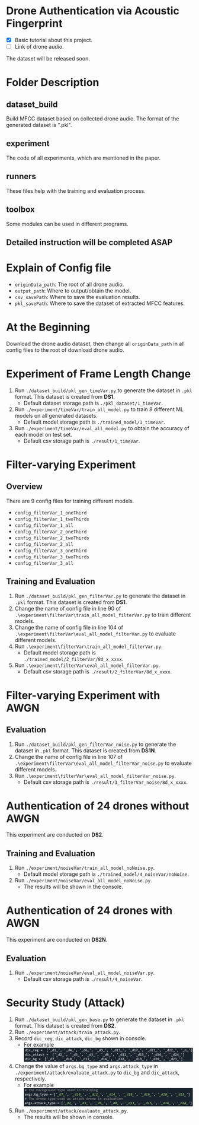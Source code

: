 # Drone Authentication via Acoustic Fingerprint
- [x] Basic tutorial about this project.
- [ ] Link of drone audio.

The dataset will be released soon.

# Folder Description
## dataset_build
Build MFCC dataset based on collected drone audio. The format of the generated dataset is ".pkl".
## experiment
The code of all experiments, which are mentioned in the paper.
## runners
These files help with the training and evaluation process.
## toolbox
Some modules can be used in different programs.
## Detailed instruction will be completed ASAP

# Explain of Config file
- `originData_path`: The root of all drone audio.
- `output_path`: Where to output/obtain the model.
- `csv_savePath`: Where to save the evaluation results.
- `pkl_savePath`: Where to save the dataset of extracted MFCC features.

# At the Beginning
Download the drone audio dataset, then change all `originData_path` in all config files to the root of download drone audio.

# Experiment of Frame Length Change
1. Run `./dataset_build/pkl_gen_timeVar.py` to generate the dataset in `.pkl` format. This dataset is created from **DS1**.
   - Default dataset storage path is `./pkl_dataset/1_timeVar`.
2. Run `./experiment/timeVar/train_all_model.py` to train 8 different ML models on all generated datasets.
   - Default model storage path is `./trained_model/1_timeVar`.
3. Run `./experiment/timeVar/eval_all_model.py` to obtain the accuracy of each model on test set.
   - Default csv storage path is `./result/1_timeVar`.

# Filter-varying Experiment
## Overview
There are 9 config files for training different models.
- `config_filterVar_1_oneThird`
- `config_filterVar_1_twoThirds`
- `config_filterVar_1_all`
- `config_filterVar_2_oneThird`
- `config_filterVar_2_twoThirds`
- `config_filterVar_2_all`
- `config_filterVar_3_oneThird`
- `config_filterVar_3_twoThirds`
- `config_filterVar_3_all`
## Training and Evaluation
1. Run `./dataset_build/pkl_gen_filterVar.py` to generate the dataset in `.pkl` format. This dataset is created from **DS1**.
2. Change the name of config file in line 90 of `.\experiment\filterVar\train_all_model_filterVar.py` to train different models.
3. Change the name of config file in line 104 of `.\experiment\filterVar\eval_all_model_filterVar.py` to evaluate different models.
4. Run `.\experiment\filterVar\train_all_model_filterVar.py`.
   - Default model storage path is `./trained_model/2_filterVar/8d_x_xxxx`.
5. Run `.\experiment\filterVar\eval_all_model_filterVar.py`.
   - Default csv storage path is `./result/2_filterVar/8d_x_xxxx`.

# Filter-varying Experiment with AWGN
## Evaluation
1. Run `./dataset_build/pkl_gen_filterVar_noise.py` to generate the dataset in `.pkl` format. This dataset is created from **DS1N**.
2. Change the name of config file in line 107 of `.\experiment\filterVar\eval_all_model_filterVar_noise.py` to evaluate different models.
3. Run `.\experiment\filterVar\eval_all_model_filterVar_noise.py`.
   - Default csv storage path is `./result/3_filterVar_noise/8d_x_xxxx`.

# Authentication of 24 drones without AWGN
This experiment are conducted on **DS2**.
## Training and Evaluation
1. Run `./experiment/noiseVar/train_all_model_noNoise.py`.
   - Default model storage path is `./trained_model/4_noiseVar/noNoise`.
2. Run `./experiment/noiseVar/eval_all_model_noNoise.py`.
   - The results will be shown in the console.

# Authentication of 24 drones with AWGN
This experiment are conducted on **DS2N**.
## Evaluation
1. Run `./experiment/noiseVar/eval_all_model_noiseVar.py`.
   - Default csv storage path is `./result/4_noiseVar`.

# Security Study (Attack)
1. Run `./dataset_build/pkl_gen_base.py` to generate the dataset in `.pkl` format. This dataset is created from **DS2**.
2. Run `./experiment/attack/train_attack.py`.
3. Record `dic_reg`, `dic_attack`, `dic_bg` shown in console.
   - For example
   ![This is an image](./attack_example_1.png)
4. Change the value of `args.bg_type` and `args.attack_type` in `./experiment/attack/evaluate_attack.py` to `dic_bg` and `dic_attack`, respectively.
   - For example
   ![This is an image](./attack_example_2.png)
5. Run `./experiment/attack/evaluate_attack.py`.
   - The results will be shown in console.
   

